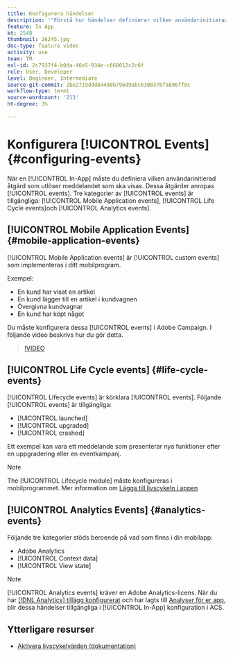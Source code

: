 ```yaml
---
title: Konfigurera händelser
description: '"Förstå hur händelser definierar vilken användarinitierad åtgärd som utlöser ett meddelande i appen som ska visas. "'
feature: In App
kt: 2548
thumbnail: 26245.jpg
doc-type: feature video
activity: use
team: TM
exl-id: 2c7937f4-b0da-46e5-934e-c660012c2c6f
role: User, Developer
level: Beginner, Intermediate
source-git-commit: 2be2719ddd84490b796d9abc6300376fa896ff0c
workflow-type: tm+mt
source-wordcount: '213'
ht-degree: 3%

---
```


# Konfigurera [!UICONTROL Events] {#configuring-events}

När en [!UICONTROL In-App] måste du definiera vilken användarinitierad åtgärd som utlöser meddelandet som ska visas. Dessa åtgärder anropas [!UICONTROL events]. Tre kategorier av [!UICONTROL events] är tillgängliga: [!UICONTROL Mobile Application events], [!UICONTROL Life Cycle events]och [!UICONTROL Analytics events].

## [!UICONTROL Mobile Application Events] {#mobile-application-events}

[!UICONTROL Mobile Application events] är [!UICONTROL custom events] som implementeras i ditt mobilprogram.

Exempel:

* En kund har visat en artikel
* En kund lägger till en artikel i kundvagnen
* Övergivna kundvagnar
* En kund har köpt något

Du måste konfigurera dessa [!UICONTROL events] i Adobe Campaign. I följande video beskrivs hur du gör detta.

>[!VIDEO](https://video.tv.adobe.com/v/26245?quality=12)

## [!UICONTROL Life Cycle events] {#life-cycle-events}

[!UICONTROL Lifecycle events] är körklara [!UICONTROL events]. Följande [!UICONTROL events] är tillgängliga:

* [!UICONTROL launched]
* [!UICONTROL upgraded]
* [!UICONTROL crashed]

Ett exempel kan vara ett meddelande som presenterar nya funktioner efter en uppgradering eller en eventkampanj.

>[!NOTE]
>
>The [!UICONTROL Lifecycle module] måste konfigureras i mobilprogrammet. Mer information om [Lägga till livscykeln i appen](https://aep-sdks.gitbook.io/docs/using-mobile-extensions/mobile-core/lifecycle)

## [!UICONTROL Analytics Events] {#analytics-events}

Följande tre kategorier stöds beroende på vad som finns i din mobilapp:

* Adobe Analytics
* [!UICONTROL Context data]
* [!UICONTROL View state]

>[!NOTE]
>
>[!UICONTROL Analytics events] kräver en Adobe Analytics-licens. När du har [[!DNL Analytics] tillägg konfigurerat](https://aep-sdks.gitbook.io/docs/using-mobile-extensions/adobe-analytics#configure-analytics-extension-in-launch) och har lagts till [Analyser för er app](https://aep-sdks.gitbook.io/docs/using-mobile-extensions/adobe-analytics#add-analytics-to-your-app), blir dessa händelser tillgängliga i [!UICONTROL In-App] konfiguration i ACS.

## Ytterligare resurser

* [Aktivera livscykelvärden (dokumentation)](https://aep-sdks.gitbook.io/docs/getting-started/initialize-the-sdk#enable-lifecycle-metrics)
